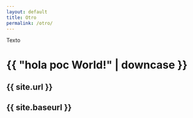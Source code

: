 ```yaml
---
layout: default
title: Otro
permalink: /otro/
---
```

Texto

<h1>{{ "hola poc World!" | downcase }}</h1>

<h2>{{ site.url }} </h2>
<h2>{{ site.baseurl }} </h2>
